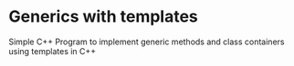 # Generics with templates
Simple C++ Program to implement generic methods and class containers using templates in C++